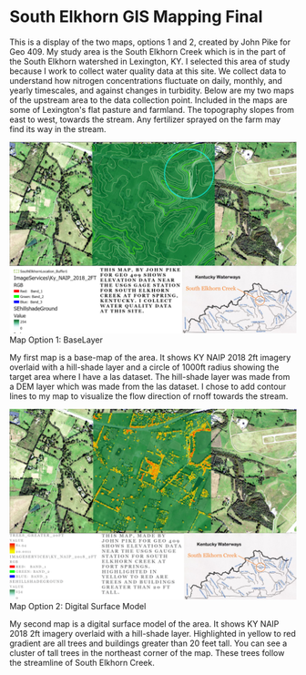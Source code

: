 # **South Elkhorn GIS Mapping Final**
This is a display of the two maps, options 1 and 2, created by John Pike for Geo 409. My study area is the South Elkhorn Creek which is in the part of the South Elkhorn watershed in Lexington, KY. I selected this area of study because I work to collect water quality data at this site. We collect data to understand how nitrogen concentrations fluctuate on daily, monthly, and yearly timescales, and against changes in turbidity. Below are my two maps of the upstream area to the data collection point. Included in the maps are some of Lexington's flat pasture and farmland. The topography slopes from east to west, towards the stream. Any fertilizer sprayed on the farm may find its way in the stream. 

![Map Option 1: BaseLayer](https://github.com/jrpi226/SouthElkhornGISstudy/blob/master/SEBasemap/SEhillshade.jpg)
Map Option 1: BaseLayer

My first map is a base-map of the area. It shows KY NAIP 2018 2ft imagery overlaid with a hill-shade layer and a circle of 1000ft radius showing the target area where I have a las dataset. The hill-shade layer was made from a DEM layer which was made from the las dataset. I chose to add contour lines to my map to visualize the flow direction of rnoff towards the stream. 

![Map Option 2: Digital Surface Model](https://github.com/jrpi226/SouthElkhornGISstudy/blob/master/SECanopy/SE%20Canopy%20Layout_Ground.jpg)
Map Option 2: Digital Surface Model

My second map is a digital surface model of the area. It shows KY NAIP 2018 2ft imagery overlaid with a hill-shade layer. Highlighted in yellow to red gradient are all trees and buildings greater than 20 feet tall. You can see a cluster of tall trees in the northeast corner of the map. These trees follow the streamline of South Elkhorn Creek. 

